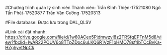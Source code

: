 #Chương trình quản lý sinh viên
Thành viên:
Trần Đình Thiện-17521080
Ngô Tấn Phát-17520877
Trần Văn Cường-17520313

#File database: Được lưu trong DAL_QLSV

#Link cài đặt nhanh: https://drive.google.com/file/d/1w60ACeo5Pjdmwzvl8z2TRSfqEPTnM5d8/view?fbclid=IwAR22POUV6o8TTpZDoc6uLKQ6R1VzF1bHMO78sf4bTCcBvKa-HZghyytNpCk
